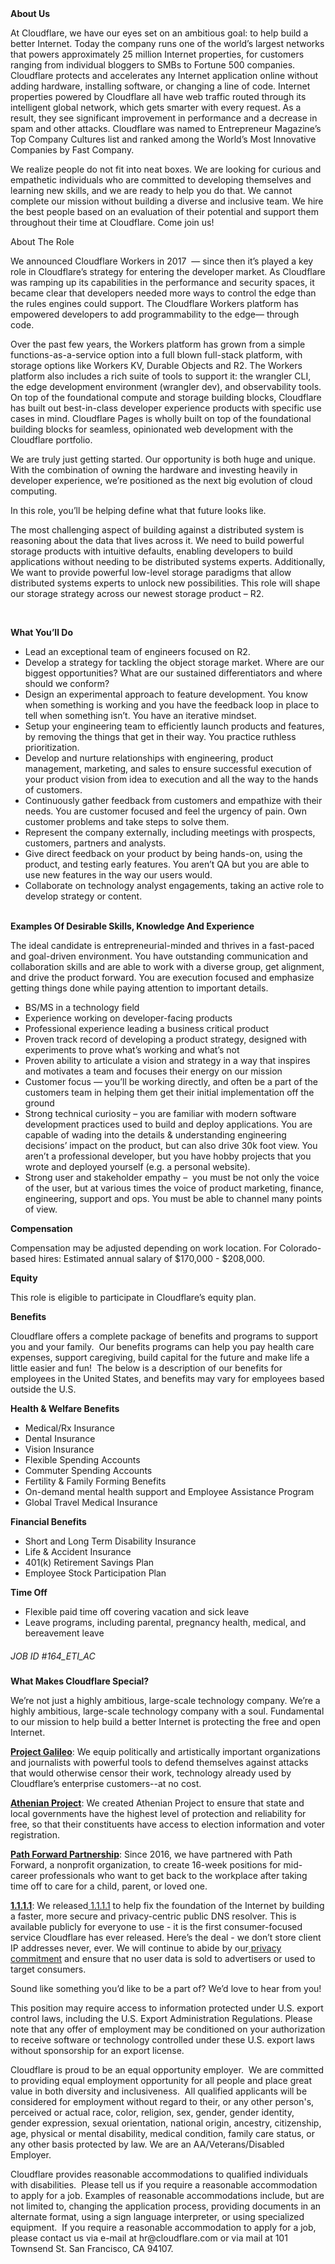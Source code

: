 <div class="content-intro">
	<div><strong>About Us</strong></div>
	<div>
		<p><span style="font-weight: 400;">At Cloudflare, we have our eyes set on an ambitious goal: to help build a better Internet. Today the company runs one of the world’s largest networks that powers approximately 25 million Internet properties, for customers ranging from individual bloggers to SMBs to Fortune 500 companies. Cloudflare protects and accelerates any Internet application online without adding hardware, installing software, or changing a line of code. Internet properties powered by Cloudflare all have web traffic routed through its intelligent global network, which gets smarter with every request. As a result, they see significant improvement in performance and a decrease in spam and other attacks. Cloudflare was named to Entrepreneur Magazine’s Top Company Cultures list and ranked among the World’s Most Innovative Companies by Fast Company.</span><span style="font-weight: 400;">&nbsp;</span></p>
		<p><span style="font-weight: 400;">We realize people do not fit into neat boxes. We are looking for curious and empathetic individuals who are committed to developing themselves and learning new skills, and we are ready to help you do that. We cannot complete our mission without building a diverse and inclusive team. We hire the best people based on an evaluation of their potential and support them throughout their time at Cloudflare. Come join us!&nbsp;</span></p>
	</div>
</div>
<p><span style="font-weight: 400;">About The Role</span></p>
<p><span style="font-weight: 400;">We announced Cloudflare Workers in 2017&nbsp; —&nbsp;since then it’s played a key role in Cloudflare’s strategy for entering the developer market. As Cloudflare was ramping up its capabilities in the performance and security spaces, it became clear that developers needed more ways to control the edge than the rules engines could support. The Cloudflare Workers platform has empowered developers to add programmability to the edge— through code.&nbsp;</span></p>
<p><span style="font-weight: 400;">Over the past few years, the Workers platform has grown from a simple functions-as-a-service option into a full blown full-stack platform, with storage options like Workers KV, Durable Objects and R2. The Workers platform also includes a rich suite of tools to support it: the wrangler CLI, the edge development environment (wrangler dev), and observability tools. On top of the foundational compute and storage building blocks, Cloudflare has built out best-in-class developer experience products with specific use cases in mind. Cloudflare Pages is wholly built on top of the foundational building blocks for seamless, opinionated web development with the Cloudflare portfolio.&nbsp;</span></p>
<p><span style="font-weight: 400;">We are truly just getting started. Our opportunity is both huge and unique. With the combination of owning the hardware and investing heavily in developer experience, we’re positioned as the next big evolution of cloud computing.&nbsp;</span></p>
<p><span style="font-weight: 400;">In this role, you’ll be helping define what that future looks like.</span></p>
<p><span style="font-weight: 400;">The most challenging aspect of building against a distributed system is reasoning about the data that lives across it. We need to build powerful storage products with intuitive defaults, enabling developers to build applications without needing to be distributed systems experts. Additionally, We want to provide powerful low-level storage paradigms that allow distributed systems experts to unlock new possibilities. This role will shape our storage strategy across our newest storage product – R2.&nbsp;</span></p>
<p>&nbsp;</p>
<p><strong>What You’ll Do</strong></p>
<ul>
	<li style="font-weight: 400;"><span style="font-weight: 400;">Lead an exceptional team of engineers focused on R2.</span></li>
	<li style="font-weight: 400;"><span style="font-weight: 400;">Develop a strategy for tackling the object storage market. Where are our biggest opportunities? What are our sustained differentiators and where should we conform?</span></li>
	<li style="font-weight: 400;"><span style="font-weight: 400;">Design an experimental approach to feature development. You know when something is working and you have the feedback loop in place to tell when something isn’t. You have an iterative mindset.</span></li>
	<li style="font-weight: 400;"><span style="font-weight: 400;">Setup your engineering team to efficiently launch products and features, by removing the things that get in their way. You practice ruthless prioritization.&nbsp;</span></li>
	<li style="font-weight: 400;"><span style="font-weight: 400;">Develop and nurture relationships with engineering, product management, marketing, and sales to ensure successful execution of your product vision from idea to execution and all the way to the hands of customers.&nbsp;&nbsp;</span></li>
	<li style="font-weight: 400;"><span style="font-weight: 400;">Continuously gather feedback from customers and empathize with their needs. You are customer focused and feel the urgency of pain. Own customer problems and take steps to solve them.</span></li>
	<li style="font-weight: 400;"><span style="font-weight: 400;">Represent the company externally, including meetings with prospects, customers, partners and analysts.</span></li>
	<li style="font-weight: 400;"><span style="font-weight: 400;">Give direct feedback on your product by being hands-on, using the product, and testing early features. You aren’t QA but you are able to use new features in the way our users would.&nbsp;</span></li>
	<li style="font-weight: 400;"><span style="font-weight: 400;">Collaborate on technology analyst engagements, taking an active role to develop strategy or content.&nbsp;</span></li>
</ul>
<p><span style="font-weight: 400;"><br></span><strong>Examples Of Desirable Skills, Knowledge And Experience</strong></p>
<p><span style="font-weight: 400;">The ideal candidate is entrepreneurial-minded and thrives in a fast-paced and goal-driven environment. You have outstanding communication and collaboration skills and are able to work with a diverse group, get alignment, and drive the product forward. You are execution focused and emphasize getting things done while paying attention to important details.&nbsp;</span></p>
<ul>
	<li style="font-weight: 400;"><span style="font-weight: 400;">BS/MS in a technology field</span></li>
	<li style="font-weight: 400;"><span style="font-weight: 400;">Experience working on developer-facing products</span></li>
	<li style="font-weight: 400;"><span style="font-weight: 400;">Professional experience leading a business critical product</span></li>
	<li style="font-weight: 400;"><span style="font-weight: 400;">Proven track record of developing a product strategy, designed with experiments to prove what’s working and what’s not</span></li>
	<li style="font-weight: 400;"><span style="font-weight: 400;">Proven ability to articulate a vision and strategy in a way that inspires and motivates a team and focuses their energy on our mission</span></li>
	<li style="font-weight: 400;"><span style="font-weight: 400;">Customer focus — you’ll be working directly, and often be a part of the customers team in helping them get their initial implementation off the ground</span></li>
	<li style="font-weight: 400;"><span style="font-weight: 400;">Strong technical curiosity – you are familiar with modern software development practices used to build and deploy applications. You are capable of wading into the details &amp; understanding engineering decisions’ impact on the product, but can also drive 30k foot view. You aren’t a professional developer, but you have hobby projects that you wrote and deployed yourself (e.g. a personal website).&nbsp;</span></li>
	<li style="font-weight: 400;"><span style="font-weight: 400;">Strong user and stakeholder empathy –&nbsp; you must be not only the voice of the user, but at various times the voice of product marketing, finance, engineering, support and ops. You must be able to channel many points of view.</span></li>
</ul>
<p><strong>Compensation</strong></p>
<p><span style="font-weight: 400;">Compensation may be adjusted depending on work location. For Colorado-based hires: Estimated annual salary of $<span data-sheets-value="{&quot;1&quot;:3,&quot;3&quot;:170000}" data-sheets-userformat="{&quot;2&quot;:14845,&quot;3&quot;:{&quot;1&quot;:2,&quot;2&quot;:&quot;#,##0&quot;,&quot;3&quot;:1},&quot;5&quot;:{&quot;1&quot;:[{&quot;1&quot;:2,&quot;2&quot;:0,&quot;5&quot;:{&quot;1&quot;:2,&quot;2&quot;:0}},{&quot;1&quot;:0,&quot;2&quot;:0,&quot;3&quot;:3},{&quot;1&quot;:1,&quot;2&quot;:0,&quot;4&quot;:1}]},&quot;6&quot;:{&quot;1&quot;:[{&quot;1&quot;:2,&quot;2&quot;:0,&quot;5&quot;:{&quot;1&quot;:2,&quot;2&quot;:0}},{&quot;1&quot;:0,&quot;2&quot;:0,&quot;3&quot;:3},{&quot;1&quot;:1,&quot;2&quot;:0,&quot;4&quot;:1}]},&quot;7&quot;:{&quot;1&quot;:[{&quot;1&quot;:2,&quot;2&quot;:0,&quot;5&quot;:{&quot;1&quot;:2,&quot;2&quot;:0}},{&quot;1&quot;:0,&quot;2&quot;:0,&quot;3&quot;:3},{&quot;1&quot;:1,&quot;2&quot;:0,&quot;4&quot;:1}]},&quot;8&quot;:{&quot;1&quot;:[{&quot;1&quot;:2,&quot;2&quot;:0,&quot;5&quot;:{&quot;1&quot;:2,&quot;2&quot;:0}},{&quot;1&quot;:0,&quot;2&quot;:0,&quot;3&quot;:3},{&quot;1&quot;:1,&quot;2&quot;:0,&quot;4&quot;:1}]},&quot;9&quot;:1,&quot;10&quot;:1,&quot;11&quot;:4,&quot;14&quot;:{&quot;1&quot;:3,&quot;3&quot;:1},&quot;15&quot;:&quot;Open Sans&quot;,&quot;16&quot;:11}" data-sheets-formula="=if(if(R[-10]C[0]=&quot;Hire&quot;,iferror(round(R[0]C[1]*0.9,-3),&quot;&quot;),iferror(round(R[0]C[1]*0.8,-3),&quot;&quot;))=0,&quot;&quot;,if(R[-10]C[0]=&quot;Hire&quot;,iferror(round(R[0]C[1]*0.9,-3),&quot;&quot;),iferror(round(R[0]C[1]*0.8,-3),&quot;&quot;)))">170,000</span> - $<span data-sheets-value="{&quot;1&quot;:3,&quot;3&quot;:208000}" data-sheets-userformat="{&quot;2&quot;:14589,&quot;3&quot;:{&quot;1&quot;:2,&quot;2&quot;:&quot;#,##0&quot;,&quot;3&quot;:1},&quot;5&quot;:{&quot;1&quot;:[{&quot;1&quot;:2,&quot;2&quot;:0,&quot;5&quot;:{&quot;1&quot;:2,&quot;2&quot;:0}},{&quot;1&quot;:0,&quot;2&quot;:0,&quot;3&quot;:3},{&quot;1&quot;:1,&quot;2&quot;:0,&quot;4&quot;:1}]},&quot;6&quot;:{&quot;1&quot;:[{&quot;1&quot;:2,&quot;2&quot;:0,&quot;5&quot;:{&quot;1&quot;:2,&quot;2&quot;:0}},{&quot;1&quot;:0,&quot;2&quot;:0,&quot;3&quot;:3},{&quot;1&quot;:1,&quot;2&quot;:0,&quot;4&quot;:1}]},&quot;7&quot;:{&quot;1&quot;:[{&quot;1&quot;:2,&quot;2&quot;:0,&quot;5&quot;:{&quot;1&quot;:2,&quot;2&quot;:0}},{&quot;1&quot;:0,&quot;2&quot;:0,&quot;3&quot;:3},{&quot;1&quot;:1,&quot;2&quot;:0,&quot;4&quot;:1}]},&quot;8&quot;:{&quot;1&quot;:[{&quot;1&quot;:2,&quot;2&quot;:0,&quot;5&quot;:{&quot;1&quot;:2,&quot;2&quot;:0}},{&quot;1&quot;:0,&quot;2&quot;:0,&quot;3&quot;:3},{&quot;1&quot;:1,&quot;2&quot;:0,&quot;4&quot;:1}]},&quot;9&quot;:1,&quot;10&quot;:1,&quot;14&quot;:{&quot;1&quot;:3,&quot;3&quot;:1},&quot;15&quot;:&quot;Open Sans&quot;,&quot;16&quot;:11}" data-sheets-formula="=if(if(R[-10]C[-2]=&quot;Hire&quot;,iferror(round(R[0]C[-1]*1.1,-3),&quot;&quot;),iferror(round(R[0]C[-1]*1.2,-3),&quot;&quot;))=0,&quot;&quot;,if(R[-10]C[-2]=&quot;Hire&quot;,iferror(round(R[0]C[-1]*1.1,-3),&quot;&quot;),iferror(round(R[0]C[-1]*1.2,-3),&quot;&quot;)))">208,000</span>.</span></p>
<p><strong>Equity</strong></p>
<p><span style="font-weight: 400;">This role is eligible to participate in Cloudflare’s equity plan.</span></p>
<p><strong>Benefits</strong></p>
<p><span style="font-weight: 400;">Cloudflare offers a complete package of benefits and programs to support you and your family.&nbsp; Our benefits programs can help you pay health care expenses, support caregiving, build capital for the future and make life a little easier and fun!&nbsp; The below is a description of our benefits for employees in the United States, and benefits may vary for employees based outside the U.S.</span></p>
<p><strong>Health &amp; Welfare Benefits</strong></p>
<ul>
	<li style="font-weight: 400;"><span style="font-weight: 400;">Medical/Rx Insurance</span></li>
	<li style="font-weight: 400;"><span style="font-weight: 400;">Dental Insurance</span></li>
	<li style="font-weight: 400;"><span style="font-weight: 400;">Vision Insurance</span></li>
	<li style="font-weight: 400;"><span style="font-weight: 400;">Flexible Spending Accounts</span></li>
	<li style="font-weight: 400;"><span style="font-weight: 400;">Commuter Spending Accounts</span></li>
	<li style="font-weight: 400;"><span style="font-weight: 400;">Fertility &amp; Family Forming Benefits</span></li>
	<li style="font-weight: 400;"><span style="font-weight: 400;">On-demand mental health support and Employee Assistance Program</span></li>
	<li style="font-weight: 400;"><span style="font-weight: 400;">Global Travel Medical Insurance</span></li>
</ul>
<p><strong>Financial Benefits</strong></p>
<ul>
	<li style="font-weight: 400;"><span style="font-weight: 400;">Short and Long Term Disability Insurance</span></li>
	<li style="font-weight: 400;"><span style="font-weight: 400;">Life &amp; Accident Insurance</span></li>
	<li style="font-weight: 400;"><span style="font-weight: 400;">401(k) Retirement Savings Plan</span></li>
	<li style="font-weight: 400;"><span style="font-weight: 400;">Employee Stock Participation Plan</span></li>
</ul>
<p><strong>Time Off</strong></p>
<ul>
	<li style="font-weight: 400;"><span style="font-weight: 400;">Flexible paid time off covering vacation and sick leave</span></li>
	<li style="font-weight: 400;"><span style="font-weight: 400;">Leave programs, including parental, pregnancy health, medical, and bereavement leave</span></li>
</ul>
<h5><span style="font-weight: 400;">JOB ID #164_ETI_AC</span></h5>
<div class="content-conclusion">
	<p><strong>What Makes Cloudflare Special?</strong></p>
	<p><span style="font-weight: 400;">We’re not just a highly ambitious, large-scale technology company. We’re a highly ambitious, large-scale technology company with a soul. Fundamental to our mission to help build a better Internet is protecting the free and open Internet.</span></p>
	<p><a href="https://blog.cloudflare.com/protecting-free-expression-online/"><strong>Project Galileo</strong></a><span style="font-weight: 400;">: We equip politically and artistically important organizations and journalists with powerful tools to defend themselves against attacks that would otherwise censor their work, technology already used by Cloudflare’s enterprise customers--at no cost.</span></p>
	<p><strong><a href="https://www.cloudflare.com/athenian/">Athenian Project</a></strong><span style="font-weight: 400;">: We created Athenian Project to ensure that state and local governments have the highest level of protection and reliability for free, so that their constituents have access to election information and voter registration.</span></p>
	<p><a href="https://blog.cloudflare.com/tag/path-forward/"><strong>Path Forward Partnership</strong></a><span style="font-weight: 400;">: Since 2016, we have partnered with Path Forward, a nonprofit organization, to create 16-week positions for mid-career professionals who want to get back to the workplace after taking time off to care for a child, parent, or loved one.</span></p>
	<p><a href="https://1.1.1.1/"><strong>1.1.1.1</strong></a><span style="font-weight: 400;">: We released</span><a href="https://1.1.1.1/"> <span style="font-weight: 400;">1.1.1.1</span></a><span style="font-weight: 400;"> to help fix the foundation of the Internet by building a faster, more secure and privacy-centric public DNS resolver. This is available publicly for everyone to use - it is the first consumer-focused service Cloudflare has ever released. Here’s the deal - we don’t store client IP addresses never, ever. We will continue to abide by our</span><a href="https://developers.cloudflare.com/1.1.1.1/privacy/public-dns-resolver"> privacy commitment</a><span style="font-weight: 400;"> and ensure that no user data is sold to advertisers or used to target consumers.</span></p>
	<p><span style="font-weight: 400;">Sound like something you’d like to be a part of? We’d love to hear from you!</span></p>
	<p><span style="font-weight: 400;">This position may require access to information protected under U.S. export control laws, including the U.S. Export Administration Regulations. Please note that any offer of employment may be conditioned on your authorization to receive software or technology controlled under these U.S. export laws without sponsorship for an export license.</span></p>
	<p><span style="font-weight: 400;">Cloudflare is proud to be an equal opportunity employer. &nbsp;We are committed to providing equal employment opportunity for all people and place great value in both diversity and inclusiveness. &nbsp;All qualified applicants will be considered for employment without regard to their, or any other person's, perceived or actual</span> <span style="font-weight: 400;">race, color, religion, sex, gender, gender identity, gender expression, sexual orientation, national origin, ancestry, citizenship, age, physical or mental disability, medical condition, family care status, or any other basis protected by law. </span><span style="font-weight: 400;">We are an AA/Veterans/Disabled Employer.</span></p>
	<p><span style="font-weight: 400;">Cloudflare provides reasonable accommodations to qualified individuals with disabilities. &nbsp;Please tell us if you require a reasonable accommodation to apply for a job. Examples of reasonable accommodations include, but are not limited to, changing the application process, providing documents in an alternate format, using a sign language interpreter, or using specialized equipment. &nbsp;If you require a reasonable accommodation to apply for a job, please contact us via e-mail at </span><span style="font-weight: 400;">hr@cloudflare.com</span><span style="font-weight: 400;"> or via mail at 101 Townsend St. San Francisco, CA 94107.</span></p>
</div>
